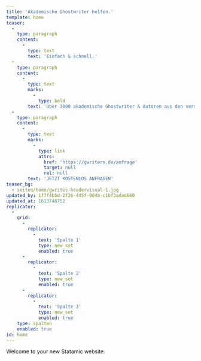 ```yaml
---
title: 'Akademische Ghostwriter helfen.'
template: home
teaser:
  -
    type: paragraph
    content:
      -
        type: text
        text: 'Einfach & schnell.'
  -
    type: paragraph
    content:
      -
        type: text
        marks:
          -
            type: bold
        text: 'Über 3000 akademische Ghostwriter & Autoren aus den verschiedenen Fachbereichen!'
  -
    type: paragraph
    content:
      -
        type: text
        marks:
          -
            type: link
            attrs:
              href: 'https://gwriters.de/anfrage'
              target: null
              rel: null
        text: 'JETZT KOSTENLOS ANFRAGEN'
teaser_bg:
  - seiten/home/gwrites-headervisual-1.jpg
updated_by: 1f7f4b5d-2f26-445f-984b-c1bf3adad660
updated_at: 1613746752
replicator:
  -
    grid:
      -
        replicator:
          -
            text: 'Spalte 1'
            type: new_set
            enabled: true
      -
        replicator:
          -
            text: 'Spalte 2'
            type: new_set
            enabled: true
      -
        replicator:
          -
            text: 'Spalte 3'
            type: new_set
            enabled: true
    type: spalten
    enabled: true
id: home
---
```

Welcome to your new Statamic website.
